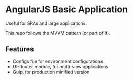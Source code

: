 AngularJS Basic Application
===========================

Useful for SPAs and large applications.

This repo follows the MVVM pattern (or part of it).

Features
--------

- Configs file for environment configurations
- UI-Router module, for multi-view applications
- Gulp, for production minified version

